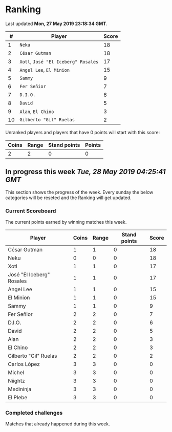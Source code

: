 # Ranking

Last updated **Mon, 27 May 2019 23:18:34 GMT**.

|#|Player|Score|
|-|------|-----|
|1|`Neku`|18|
|2|`César Gutman`|18|
|3|`Xotl`, `José "El Iceberg" Rosales`|17|
|4|`Angel Lee`, `El Minion`|15|
|5|`Sammy`|9|
|6|`Fer Señior`|7|
|7|`D.I.O.`|6|
|8|`David`|5|
|9|`Alan`, `El Chino`|3|
|10|`Gilberto "Gil" Ruelas`|2|

Unranked players and players that have 0 points will start with this score:

|Coins|Range|Stand points|Points|
|-----|-----|------------|------|
|2|2|0|0|

## In progress this week *Tue, 28 May 2019 04:25:41 GMT*
This section shows the progress of the week. Every sunday the below categories will be reseted and the Ranking will get updated.

### Current Scoreboard
The current points earned by winning matches this week.

|Player|Coins|Range|Stand points|Score|
|------|-----|-----|------------|-----|
|César Gutman|1|1|0|18|
|Neku|0|0|0|18|
|Xotl|1|1|0|17|
|José "El Iceberg" Rosales|1|1|0|17|
|Angel Lee|1|1|0|15|
|El Minion|1|1|0|15|
|Sammy|1|1|0|9|
|Fer Señior|2|2|0|7|
|D.I.O.|2|2|0|6|
|David|2|2|0|5|
|Alan|2|2|0|3|
|El Chino|2|2|0|3|
|Gilberto "Gil" Ruelas|2|2|0|2|
|Carlos López|3|3|0|0|
|Michel|3|3|0|0|
|Niightz|3|3|0|0|
|Medininja|3|3|0|0|
|El Plebe|3|3|0|0|

### Completed challenges
Matches that already happened during this week.


